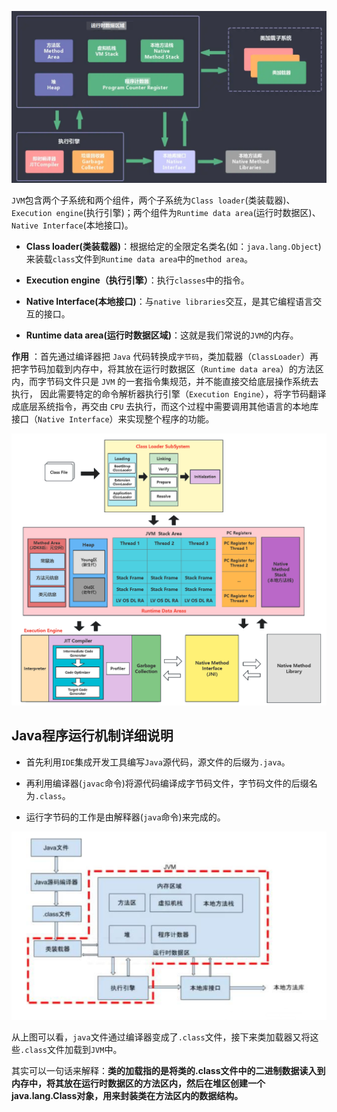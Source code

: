 ![img.png](img.png)

`JVM`包含两个子系统和两个组件，两个子系统为`Class loader`(类装载器)、`Execution engine`(执行引擎)；两个组件为`Runtime data area`(运行时数据区)、`Native Interface`(本地接口)。

* **Class loader(类装载器)**：根据给定的全限定名类名(如：`java.lang.Object`)来装载`class`文件到`Runtime data area`中的`method area`。

* **Execution engine（执行引擎）**：执行`classes`中的指令。

* **Native Interface(本地接口)**：与`native libraries`交互，是其它编程语言交互的接口。

* **Runtime data area(运行时数据区域)**：这就是我们常说的`JVM`的内存。

**作用** ：首先通过编译器把 `Java` 代码转换成`字节码`，类加载器（`ClassLoader`）再把字节码加载到内存中，将其放在运行时数据区（`Runtime data area`）的方法区内，而字节码文件只是 `JVM` 的一套指令集规范，并不能直接交给底层操作系统去执行，
因此需要特定的命令解析器执行引擎（`Execution Engine`），将字节码翻译成底层系统指令，再交由 `CPU` 去执行，而这个过程中需要调用其他语言的本地库接口（`Native Interface`）来实现整个程序的功能。

![img_3.png](img_3.png)

## Java程序运行机制详细说明

* 首先利用`IDE`集成开发工具编写`Java`源代码，源文件的后缀为`.java`。

* 再利用编译器(`javac`命令)将源代码编译成字节码文件，字节码文件的后缀名为`.class`。

* 运行字节码的工作是由解释器(`java`命令)来完成的。

![img_2.png](img_2.png)

从上图可以看，`java`文件通过编译器变成了`.class`文件，接下来类加载器又将这些`.class`文件加载到`JVM`中。

其实可以一句话来解释：**类的加载指的是将类的.class文件中的二进制数据读入到内存中，将其放在运行时数据区的方法区内，然后在堆区创建一个 java.lang.Class对象，用来封装类在方法区内的数据结构。**
